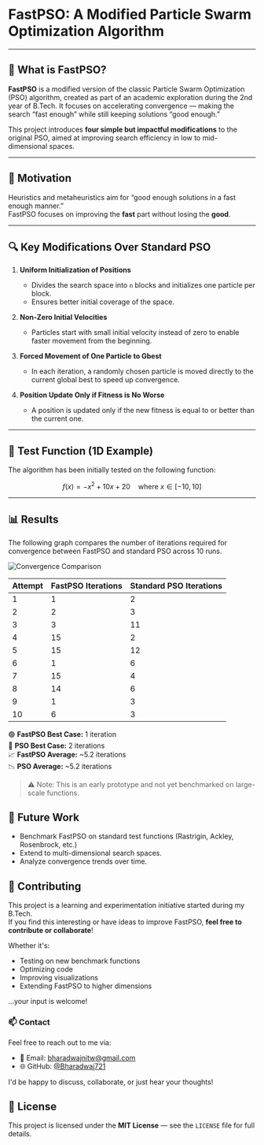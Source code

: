 # FastPSO: A Modified Particle Swarm Optimization Algorithm

---

## 🧠 What is FastPSO?

**FastPSO** is a modified version of the classic Particle Swarm Optimization (PSO) algorithm, created as part of an academic exploration during the 2nd year of B.Tech. It focuses on accelerating convergence — making the search “fast enough” while still keeping solutions “good enough.”

This project introduces **four simple but impactful modifications** to the original PSO, aimed at improving search efficiency in low to mid-dimensional spaces.

---

## 🎯 Motivation

Heuristics and metaheuristics aim for “good enough solutions in a fast enough manner.”  
FastPSO focuses on improving the **fast** part without losing the **good**.

---

## 🔍 Key Modifications Over Standard PSO

1. **Uniform Initialization of Positions**
   - Divides the search space into `n` blocks and initializes one particle per block.
   - Ensures better initial coverage of the space.

2. **Non-Zero Initial Velocities**
   - Particles start with small initial velocity instead of zero to enable faster movement from the beginning.

3. **Forced Movement of One Particle to Gbest**
   - In each iteration, a randomly chosen particle is moved directly to the current global best to speed up convergence.

4. **Position Update Only if Fitness is No Worse**
   - A position is updated only if the new fitness is equal to or better than the current one.

---

## 🧪 Test Function (1D Example)

The algorithm has been initially tested on the following function:

```math
f(x) = -x^2 + 10x + 20 \quad \text{where } x \in [-10, 10]
```

---

## 📊 Results

The following graph compares the number of iterations required for convergence between FastPSO and standard PSO across 10 runs.

![Convergence Comparison](images/convergence_comparison.png)

| Attempt | FastPSO Iterations | Standard PSO Iterations |
|---------|--------------------|--------------------------|
| 1       | 1                  | 2                        |
| 2       | 2                  | 3                        |
| 3       | 3                  | 11                       |
| 4       | 15                 | 2                        |
| 5       | 15                 | 12                       |
| 6       | 1                  | 6                        |
| 7       | 15                 | 4                        |
| 8       | 14                 | 6                        |
| 9       | 1                  | 3                        |
| 10      | 6                  | 3                        |

🟢 **FastPSO Best Case:** 1 iteration  
🔵 **PSO Best Case:** 2 iterations  
📈 **FastPSO Average:** ~5.2 iterations  
📉 **PSO Average:** ~5.2 iterations  


> ⚠️ Note: This is an early prototype and not yet benchmarked on large-scale functions.

## 🔭 Future Work

- Benchmark FastPSO on standard test functions (Rastrigin, Ackley, Rosenbrock, etc.)
- Extend to multi-dimensional search spaces.
- Analyze convergence trends over time.

## 🤝 Contributing

This project is a learning and experimentation initiative started during my B.Tech.  
If you find this interesting or have ideas to improve FastPSO, **feel free to contribute or collaborate**!

Whether it's:
- Testing on new benchmark functions
- Optimizing code
- Improving visualizations
- Extending FastPSO to higher dimensions

...your input is welcome!

### 📫 Contact

Feel free to reach out to me via:

- 📧 Email: bharadwajnitw@gmail.com  
- 🌐 GitHub: [@Bharadwaj721](https://github.com/Bharadwaj721)

I'd be happy to discuss, collaborate, or just hear your thoughts!

## 📄 License

This project is licensed under the **MIT License** — see the `LICENSE` file for full details.





